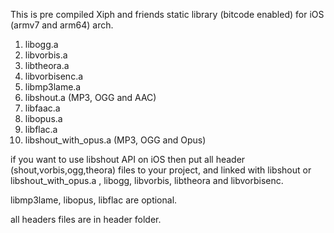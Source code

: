 This is pre compiled Xiph and friends static library (bitcode enabled) for iOS (armv7 and arm64) arch. 

1. libogg.a
2. libvorbis.a
3. libtheora.a
4. libvorbisenc.a
5. libmp3lame.a
6. libshout.a (MP3, OGG and AAC)
7. libfaac.a <non free>
8. libopus.a
9. libflac.a
10. libshout_with_opus.a (MP3, OGG and Opus)

if you want to use libshout API on iOS then put all header (shout,vorbis,ogg,theora) files to your project, and linked with libshout or libshout_with_opus.a , libogg, libvorbis, libtheora and libvorbisenc.

libmp3lame, libopus, libflac are optional.

all headers files are in header folder.

